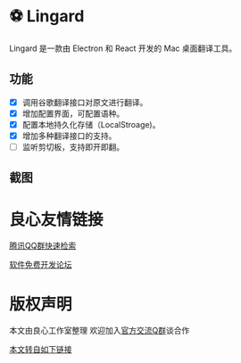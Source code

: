 # ⚽️ Lingard
Lingard 是一款由 Electron 和 React 开发的 Mac 桌面翻译工具。

## 功能
* [x] 调用谷歌翻译接口对原文进行翻译。
* [x] 增加配置界面，可配置语种。
* [x] 配置本地持久化存储（LocalStroage)。
* [x] 增加多种翻译接口的支持。
* [ ] 监听剪切板，支持即开即翻。

## 截图
 


 # 良心友情链接

[腾讯QQ群快速检索](http://u.720life.cn/s/8cf73f7c)

[软件免费开发论坛](http://u.720life.cn/s/bbb01dc0)

# 版权声明 

本文由良心工作室整理 欢迎加入[官方交流Q群](https://u.720life.cn/s/f2316816)谈合作

[本文转自如下链接](http://u.720life.cn/g/2e71d0f0a5c601172267ba20d3a43c6e0ab05710f5d4a558921c418259483629d966453cd5d542ba3ad4dc86a57b72d6e83dd0cc44c8468a28800f960e4f7c92)